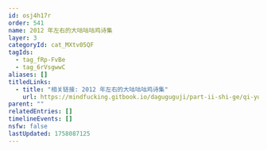 ```yaml
---
id: osj4h17r
order: 541
name: 2012 年左右的大咕咕咕鸡诗集
layer: 3
categoryId: cat_MXtv05QF
tagIds:
  - tag_fRp-FvBe
  - tag_6rVsgwwC
aliases: []
titledLinks:
  - title: "相关链接: 2012 年左右的大咕咕咕鸡诗集"
    url: https://mindfucking.gitbook.io/daguguguji/part-ii-shi-ge/qi-yue
parent: ""
relatedEntries: []
timelineEvents: []
nsfw: false
lastUpdated: 1758087125
---
```


